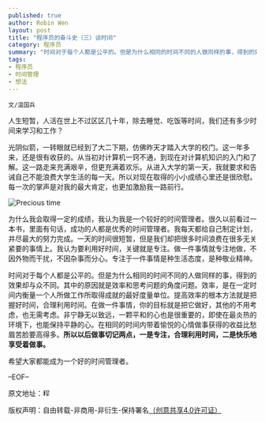 ```yaml
---
published: true
author: Robin Wen
layout: post
title: "程序员的奋斗史（三）谈时间"
category: 程序员
summary: "时间对于每个人都是公平的。但是为什么相同的时间不同的人做同样的事，得到的效果却与众不同。其中的原因就是效率和思考问题的角度问题。效率，是在一定时间内衡量一个人所做工作所取得成就的最好度量单位。提高效率的根本方法就是把握好时间，合理利用时间。在做一件事情，你的目标就是把它做好，其他的不用考虑，也无需考虑。非宁静无以致远，一颗平和的心也是很重要的，即使在最炎热的环境下，也能保持平静的心。在相同的时间内带着愉悦的心情做事获得的收益比愁眉苦脸要高得多。所以以后做事切记两点，一是专注，合理利用时间，二是快乐地享受着做事。"
tags: 
- 程序员
- 时间管理
- 想法
---
```


`文/温国兵`

人生短暂，人活在世上不过区区几十年，除去睡觉、吃饭等时间，我们还有多少时间来学习和工作？

光阴似箭，一转眼就已经到了大二下期，仿佛昨天才踏入大学的校门。这一年多来，还是很有收获的。从当初对计算机一窍不通，到现在对计算机知识的入门和了解。这一路走来充满艰辛，但更充满着欢乐。从进入大学的第一天，我就要求和告诫自己不能浪费大学生活的每一天。所以对现在取得的小小成绩心里还是很欣慰。每一次的掌声是对我的最大肯定，也更加激励我一路前行。

![Precious time](http://i.imgur.com/IRPrxOu.jpg)

为什么我会取得一定的成绩，我认为我是一个较好的时间管理者。很久以前看过一本书，里面有句话，成功的人都是优秀的时间管理者。我每天都给自己制定计划，并尽最大的努力完成。一天的时间很短暂，但是我们却把很多时间浪费在很多无关紧要的事情上。我认为要利用好时间，关键就是专注。做一件事情就专注地做，不因外物而干扰，不因杂事而分心。专注于一件事情是种生活态度，是种敬业精神。

时间对于每个人都是公平的。但是为什么相同的时间不同的人做同样的事，得到的效果却与众不同。其中的原因就是效率和思考问题的角度问题。效率，是在一定时间内衡量一个人所做工作所取得成就的最好度量单位。提高效率的根本方法就是把握好时间，合理利用时间。在做一件事情，你的目标就是把它做好，其他的不用考虑，也无需考虑。非宁静无以致远，一颗平和的心也是很重要的，即使在最炎热的环境下，也能保持平静的心。在相同的时间内带着愉悦的心情做事获得的收益比愁眉苦脸要高得多。**所以以后做事切记两点，一是专注，合理利用时间，二是快乐地享受着做事。**

希望大家都能成为一个好的时间管理者。

–EOF–

原文地址：<a href="http://blog.csdn.net/justdb/article/details/7525218" target="_blank"><img src="http://i.imgur.com/BROigUO.jpg" title="程序员的奋斗史（三）——谈时间" height="16px" width="16px" border="0" alt="程序员的奋斗史（三）——谈时间" /></a>

版权声明：自由转载-非商用-非衍生-保持署名<a href="http://creativecommons.org/licenses/by-nc-nd/4.0/deed.zh" target="_blank">（创意共享4.0许可证）</a>
